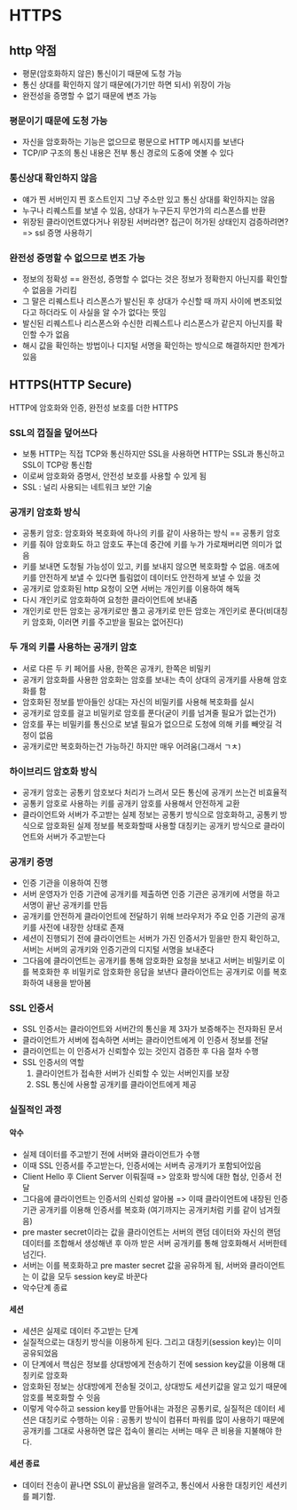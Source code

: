 # HTTPS

## http 약점
- 평문(암호화하지 않은) 통신이기 때문에 도청 가능
- 통신 상대를 확인하지 않기 때문에(가기만 하면 되서) 위장이 가능
- 완전성을 증명할 수 없기 때문에 변조 가능

### 평문이기 때문에 도청 가능
- 자신을 암호화하는 기능은 없으므로 평문으로 HTTP 메시지를 보낸다
- TCP/IP 구조의 통신 내용은 전부 통신 경로의 도중에 엿볼 수 있다

### 통신상대 확인하지 않음
- 얘가 찐 서버인지 찐 호스트인지 그냥 주소만 있고 통신 상대를 확인하지는 않음
- 누구나 리퀘스트를 보낼 수 있음, 상대가 누구든지 무언가의 리스폰스를 반환
- 위장된 클라이언트였다거나 위장된 서버라면? 접근이 허가된 상태인지 검증하려면? => ssl 증명 사용하기

### 완전성 증명할 수 없으므로 변조 가능
- 정보의 정확성 == 완전성, 증명할 수 없다는 것은 정보가 정확한지 아닌지를 확인할 수 없음을 가리킴
- 그 말은 리퀘스트나 리스폰스가 발신된 후 상대가 수신할 때 까지 사이에 변조되었다고 하더라도 이 사실을 알 수가 없다는 뜻임
- 발신된 리퀘스트나 리스폰스와 수신한 리퀘스트나 리스폰스가 같은지 아닌지를 확인할 수가 없음
- 해시 값을 확인하는 방법이나 디지털 서명을 확인하는 방식으로 해결하지만 한계가 있음

## HTTPS(HTTP Secure)
HTTP에 암호화와 인증, 완전성 보호를 더한 HTTPS

### SSL의 껍질을 덮어쓰다
- 보통 HTTP는 직접 TCP와 통신하지만 SSL을 사용하면 HTTP는 SSL과 통신하고 SSL이 TCP랑 통신함
- 이로써 암호화와 증명서, 안전성 보호를 사용할 수 있게 됨 
- SSL : 널리 사용되는 네트워크 보안 기술

### 공개키 암호화 방식
- 공통키 암호: 암호화와 복호화에 하나의 키를 같이 사용하는 방식 == 공통키 암호
- 키를 줘야 암호화도 하고 암호도 푸는데 중간에 키를 누가 가로채버리면 의미가 없음
- 키를 보내면 도청될 가능성이 있고, 키를 보내지 않으면 복호화할 수 없음. 애초에 키를 안전하게 보낼 수 있다면 틀림없이 데이터도 안전하게 보낼 수 있을 것
- 공개키로 암호화된 http 요청이 오면 서버는 개인키를 이용하여 해독
- 다시 개인키로 암호화하여 요청한 클라이언트에 보내줌
- 개인키로 만든 암호는 공개키로만 풀고 공개키로 만든 암호는 개인키로 푼다(비대칭 키 암호화, 이러면 키를 주고받을 필요는 없어진다)

### 두 개의 키를 사용하는 공개키 암호
- 서로 다른 두 키 페어를 사용, 한쪽은 공개키, 한쪽은 비밀키
- 공개키 암호화를 사용한 암호화는 암호를 보내는 측이 상대의 공개키를 사용해 암호화를 함
- 암호화된 정보를 받아들인 상대는 자신의 비밀키를 사용해 복호화를 실시
- 공개키로 암호를 걸고 비밀키로 암호를 푼다(굳이 키를 넘겨줄 필요가 없는건가)
- 암호를 푸는 비밀키를 통신으로 보낼 필요가 없으므로 도청에 의해 키를 빼앗길 걱정이 없음
- 공개키로만 복호화하는건 가능하긴 하지만 매우 어려움(그래서 ㄱㅊ)

### 하이브리드 암호화 방식
- 공개키 암호는 공통키 암호보다 처리가 느려서 모든 통신에 공개키 쓰는건 비효율적
- 공통키 암호로 사용하는 키를 공개키 암호를 사용해서 안전하게 교환
- 클라이언트와 서버가 주고받는 실제 정보는 공통키 방식으로 암호화하고, 공통키 방식으로 암호화된 실제 정보를 복호화할때 사용할 대칭키는 공개키 방식으로 클라이언트와 서버가 주고받는다

### 공개키 증명 
- 인증 기관을 이용하여 진행
- 서버 운영자가 인증 기관에 공개키를 제출하면 인증 기관은 공개키에 서명을 하고 서명이 끝난 공개키를 만듬
- 공개키를 안전하게 클라이언트에 전달하기 위해 브라우저가 주요 인증 기관의 공개키를 사전에 내장한 상태로 존재
- 세션이 진행되기 전에 클라이언트는 서버가 가진 인증서가 믿을만 한지 확인하고, 서버는 서버의 공개키와 인증기관의 디지털 서명을 보내준다
- 그다음에 클라이언트는 공개키를 통해 암호화한 요청을 보내고 서버는 비밀키로 이를 복호화한 후 비밀키로 암호화한 응답을 보낸다 클라이언트는 공개키로 이를 복호화하여 내용을 받아봄

### SSL 인증서
- SSL 인증서는 클라이언트와 서버간의 통신을 제 3자가 보증해주는 전자화된 문서
- 클라이언트가 서버에 접속하면 서버는 클라이언트에게 이 인증서 정보를 전달
- 클라이언트는 이 인증서가 신뢰할수 있는 것인지 검증한 후 다음 절차 수행
- SSL 인증서의 역할
    1. 클라이언트가 접속한 서버가 신뢰할 수 있는 서버인지를 보장
    2. SSL 통신에 사용할 공개키를 클라이언트에게 제공

### 실질적인 과정

#### 악수
- 실제 데이터를 주고받기 전에 서버와 클라이언트가 수행
- 이때 SSL 인증서를 주고받는다, 인증서에는 서버측 공개키가 포함되어있음
- Client Hello 후 Client Server 이뤄질때 => 암호화 방식에 대한 협상, 인증서 전달
- 그다음에 클라이언트는 인증서의 신뢰성 알아봄 => 이때 클라이언트에 내장된 인증기관 공개키를 이용해 인증서를 복호화 (여기까지는 공개키처럼 키를 같이 넘겨줬음)
- pre master secret이라는 값을 클라이언트는 서버의 랜덤 데이터와 자신의 랜덤 데이터를 조합해서 생성해낸 후 아까 받은 서버 공개키를 통해 암호화해서 서버한테 넘긴다.
- 서버는 이를 복호화하고 pre master secret 값을 공유하게 됨, 서버와 클라이언트는 이 값을 모두 session key로 바꾼다
- 악수단계 종료

#### 세션
- 세션은 실제로 데이터 주고받는 단계
- 실질적으로는 대칭키 방식을 이용하게 된다. 그리고 대칭키(session key)는 이미 공유되었음
- 이 단계에서 핵심은 정보를 상대방에게 전송하기 전에 session key값을 이용해 대칭키로 암호화
- 암호화된 정보는 상대방에게 전송될 것이고, 상대방도 세션키값을 알고 있기 때문에 암호를 복호화할 수 잇음
- 이렇게 악수하고 session key를 만들어내는 과정은 공통키로, 실질적은 데이터 세션은 대칭키로 수행하는 이유 : 공통키 방식이 컴퓨터 파워를 많이 사용하기 때문에 공개키를 그대로 사용하면 많은 접속이 몰리는 서버는 매우 큰 비용을 지불해야 한다. 

#### 세션 종료
- 데이터 전송이 끝나면 SSL이 끝났음을 알려주고, 통신에서 사용한 대칭키인 세션키를 폐기함.

